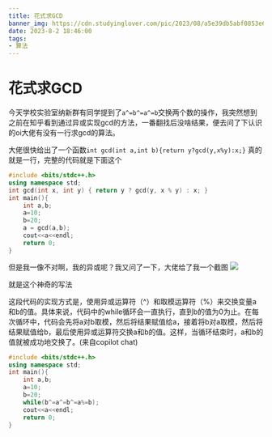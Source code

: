 ```yaml
---
title: 花式求GCD
banner_img: https://cdn.studyinglover.com/pic/2023/08/a5e39db5abf0853e6c456728df8bd971.jpg
date: 2023-8-2 18:46:00
tags:
- 算法
---
```

# 花式求GCD
今天学校实验室纳新群有同学提到了`a^=b^=a^=b​` 交换两个数的操作，我突然想到之前在知乎看到通过异或实现gcd的方法，一番翻找后没啥结果，便去问了下认识的oi大佬有没有一行求gcd的算法。


大佬很快给出了一个函数`int gcd(int a,int b){return y?gcd(y,x%y):x;}` 真的就是一行，完整的代码就是下面这个

```cpp
#include <bits/stdc++.h>
using namespace std;
int gcd(int x, int y) { return y ? gcd(y, x % y) : x; }
int main(){
	int a,b;
	a=10;
	b=20;
	a = gcd(a,b);
	cout<<a<<endl;
	return 0;
}

```

但是我一像不对啊，我的异或呢？我又问了一下，大佬给了我一个截图
![](https://cdn.studyinglover.com/pic/2023/08/07b57e65da92d9c19bb82d740132f07c.png)

就是这个神奇的写法

这段代码的实现方式是，使用异或运算符（^）和取模运算符（%）来交换变量a和b的值。具体来说，代码中的while循环会一直执行，直到b的值为0为止。在每次循环中，代码会先将a对b取模，然后将结果赋值给a，接着将b对a取模，然后将结果赋值给b，最后使用异或运算符交换a和b的值。这样，当循环结束时，a和b的值就被成功地交换了。(来自copilot chat)

```cpp
#include <bits/stdc++.h>
using namespace std;
int main(){
	int a,b;
	a=10;
	b=20;
	while(b^=a^=b^=a%=b);
	cout<<a<<endl;
	return 0;
}

```